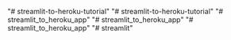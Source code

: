 "# streamlit-to-heroku-tutorial" 
"# streamlit-to-heroku-tutorial" 
"# streamlit_to_heroku_app" 
"# streamlit_to_heroku_app" 
"# streamlit_to_heroku_app" 
"# streamlit" 
